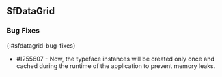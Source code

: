 ## SfDataGrid

### Bug Fixes
{:#sfdatagrid-bug-fixes}

* \#I255607 - Now, the typeface instances will be created only once and cached during the runtime of the application to prevent memory leaks.